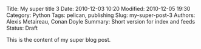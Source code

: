 Title: My super title 3
Date: 2010-12-03 10:20
Modified: 2010-12-05 19:30
Category: Python
Tags: pelican, publishing
Slug: my-super-post-3
Authors: Alexis Metaireau, Conan Doyle
Summary: Short version for index and feeds
Status: Draft

This is the content of my super blog post.